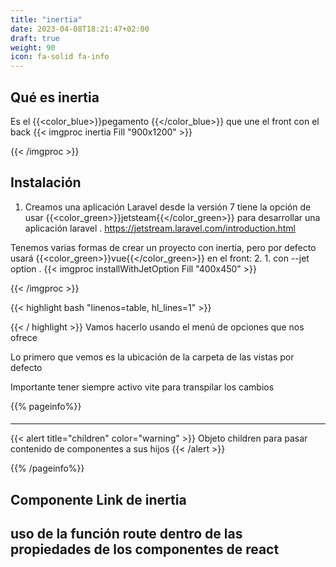 ```yaml
---
title: "inertia"
date: 2023-04-08T18:21:47+02:00
draft: true
weight: 90
icon: fa-solid fa-info
---
```

## Qué es inertia

Es el {{<color_blue>}}pegamento {{</color_blue>}} que une el front con el back
{{< imgproc inertia Fill "900x1200" >}}

{{< /imgproc >}}

## Instalación
1. Creamos una aplicación
Laravel desde la versión 7 tiene la opción de usar {{<color_green>}}jetsteam{{</color_green>}} para desarrollar una aplicación laravel
. https://jetstream.laravel.com/introduction.html

Tenemos varias formas de crear un proyecto con inertia, pero por defecto usará {{<color_green>}}vue{{</color_green>}} en el front:
2. 1. con --jet option
. {{< imgproc installWithJetOption Fill "400x450" >}}

{{< /imgproc >}}

 {{< highlight bash "linenos=table, hl_lines=1" >}}

 
 {{< / highlight >}}
Vamos hacerlo usando el menú de opciones que nos ofrece 





Lo primero que vemos es la ubicación de la carpeta de las vistas por defecto

Importante tener siempre activo vite para transpilar los cambios



{{% pageinfo%}}
#### 
****
{{< alert title="children" color="warning" >}}
Objeto children para pasar contenido de componentes a sus hijos
{{< /alert >}}

{{% /pageinfo%}}

## Componente Link de inertia
## uso de la función route dentro de las propiedades de los componentes de react